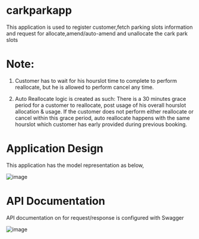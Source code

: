 # carkparkapp 

This application is used to register customer,fetch parking slots information and request for allocate,amend/auto-amend and unallocate the cark park slots

# Note:
1. Customer has to wait for his hourslot time to complete to perform reallocate, but he is allowed to perform cancel any time. 

2. Auto Reallocate logic is created as such: 
There is a 30 minutes grace period for a customer to reallocate, post usage of his overall hourslot allocation & usage. If the customer does not perform either reallocate or cancel within this grace period, auto reallocate happens with the same hourslot which customer has early provided during previous booking.

# Application Design

This application has the model representation as below,

![image](https://user-images.githubusercontent.com/32460730/124623539-b43a1500-de99-11eb-9fba-82a1cb2b46da.png)

# API Documentation

API documentation on for request/response is configured with Swagger

![image](https://user-images.githubusercontent.com/32460730/124624390-74bff880-de9a-11eb-99d7-940e510c20ac.png)
